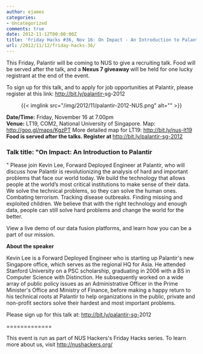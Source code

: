 ```yaml
---
author: ejames
categories:
- Uncategorized
comments: true
date: 2012-11-12T00:00:00Z
title: 'Friday Hacks #36, Nov 16: On Impact - An Introduction to Palantir'
url: /2012/11/12/friday-hacks-36/
---
```


This Friday, Palantir will be coming to NUS to give a recruiting talk. Food will be served after the talk, and a <strong>Nexus 7 giveaway </strong>will be held for one lucky registrant at the end of the event.

To sign up for this talk, and to apply for job opportunities at Palantir, please register at this link: <a href="http://bit.ly/palantir-sg-2012" target="_blank">http://bit.ly/palantir-<wbr>sg-2012</wbr></a>
<p style="text-align: center;">{{< imglink src="/img/2012/11/palantir-2012-NUS.png" alt="" >}}</p>

<div>
<div><strong>Date/Time:</strong> Friday, November 16 at 7.00pm</div>
<div><strong>Venue:</strong> LT19, COM2, National University of Singapore. Map: <a href="http://goo.gl/maps/KgzPT" target="_blank">http://goo.gl/maps/KgzPT</a>
More detailed map for LT19: <a href="http://bit.ly/nus-lt19" target="_blank">http://bit.ly/nus-lt19</a>
<strong>Food is served after the talks. </strong><strong>Register at </strong><a href="http://bit.ly/palantir-sg-2012" target="_blank">http://bit.ly/palantir-sg-<wbr>2012</wbr></a>
</div>

<h3><strong>Talk title: "On Impact: An Introduction to Palantir</strong></h3>"
Please join Kevin Lee, Forward Deployed Engineer at Palantir, who will discuss how Palantir is revolutionizing the analysis of hard and important problems that face our world today. We build the technology that allows people at the world’s most critical institutions to make sense of their data. We solve the technical problems, so they can solve the human ones. Combating terrorism. Tracking disease outbreaks. Finding missing and exploited children. We believe that with the right technology and enough data, people can still solve hard problems and change the world for the better.

View a live demo of our data fusion platforms, and learn how you can be a part of our mission.

<strong>About the speaker</strong>

Kevin Lee is a Forward Deployed Engineer who is starting up Palantir's new Singapore office, which serves as the regional HQ for Asia. He attended Stanford University on a PSC scholarship, graduating in 2006 with a BS in Computer Science with Distinction. He subsequently worked on a wide array of public policy issues as an Administrative Officer in the Prime Minister's Office and Ministry of Finance, before making a happy return to his technical roots at Palantir to help organizations in the public, private and non-profit sectors solve their hardest and most important problems.<strong>
</strong>

Please sign up for this talk at: <a href="http://bit.ly/palantir-sg-2012" target="_blank">http://bit.ly/palantir-sg-<wbr>2012</wbr></a>

=============

This event is run as part of NUS Hackers's Friday Hacks series. To learn more about us, visit <a href="/" target="_blank">http://nushackers.org/</a>
